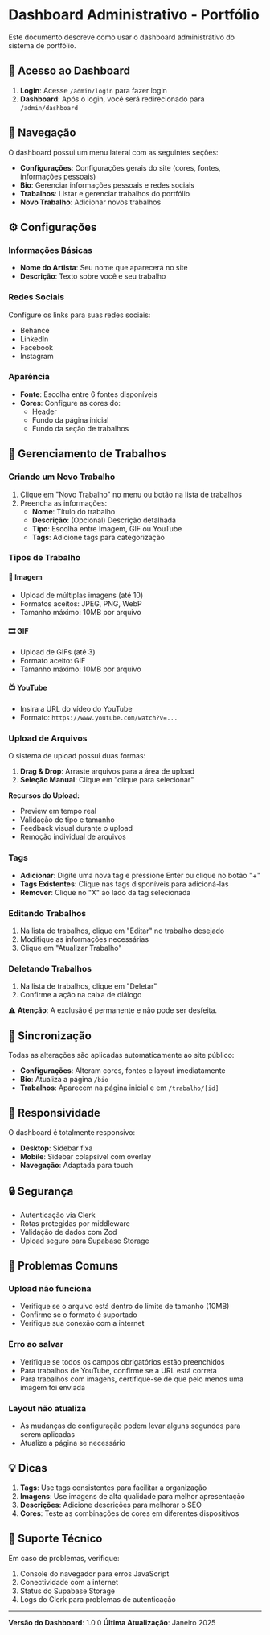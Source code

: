 # Dashboard Administrativo - Portfólio

Este documento descreve como usar o dashboard administrativo do sistema de portfólio.

## 🚀 Acesso ao Dashboard

1. **Login**: Acesse `/admin/login` para fazer login
2. **Dashboard**: Após o login, você será redirecionado para `/admin/dashboard`

## 📱 Navegação

O dashboard possui um menu lateral com as seguintes seções:

- **Configurações**: Configurações gerais do site (cores, fontes, informações pessoais)
- **Bio**: Gerenciar informações pessoais e redes sociais
- **Trabalhos**: Listar e gerenciar trabalhos do portfólio
- **Novo Trabalho**: Adicionar novos trabalhos

## ⚙️ Configurações

### Informações Básicas

- **Nome do Artista**: Seu nome que aparecerá no site
- **Descrição**: Texto sobre você e seu trabalho

### Redes Sociais

Configure os links para suas redes sociais:

- Behance
- LinkedIn
- Facebook
- Instagram

### Aparência

- **Fonte**: Escolha entre 6 fontes disponíveis
- **Cores**: Configure as cores do:
  - Header
  - Fundo da página inicial
  - Fundo da seção de trabalhos

## 🎨 Gerenciamento de Trabalhos

### Criando um Novo Trabalho

1. Clique em "Novo Trabalho" no menu ou botão na lista de trabalhos
2. Preencha as informações:
   - **Nome**: Título do trabalho
   - **Descrição**: (Opcional) Descrição detalhada
   - **Tipo**: Escolha entre Imagem, GIF ou YouTube
   - **Tags**: Adicione tags para categorização

### Tipos de Trabalho

#### 📸 Imagem

- Upload de múltiplas imagens (até 10)
- Formatos aceitos: JPEG, PNG, WebP
- Tamanho máximo: 10MB por arquivo

#### 🎞️ GIF

- Upload de GIFs (até 3)
- Formato aceito: GIF
- Tamanho máximo: 10MB por arquivo

#### 📺 YouTube

- Insira a URL do vídeo do YouTube
- Formato: `https://www.youtube.com/watch?v=...`

### Upload de Arquivos

O sistema de upload possui duas formas:

1. **Drag & Drop**: Arraste arquivos para a área de upload
2. **Seleção Manual**: Clique em "clique para selecionar"

**Recursos do Upload:**

- Preview em tempo real
- Validação de tipo e tamanho
- Feedback visual durante o upload
- Remoção individual de arquivos

### Tags

- **Adicionar**: Digite uma nova tag e pressione Enter ou clique no botão "+"
- **Tags Existentes**: Clique nas tags disponíveis para adicioná-las
- **Remover**: Clique no "X" ao lado da tag selecionada

### Editando Trabalhos

1. Na lista de trabalhos, clique em "Editar" no trabalho desejado
2. Modifique as informações necessárias
3. Clique em "Atualizar Trabalho"

### Deletando Trabalhos

1. Na lista de trabalhos, clique em "Deletar"
2. Confirme a ação na caixa de diálogo

⚠️ **Atenção**: A exclusão é permanente e não pode ser desfeita.

## 🔄 Sincronização

Todas as alterações são aplicadas automaticamente ao site público:

- **Configurações**: Alteram cores, fontes e layout imediatamente
- **Bio**: Atualiza a página `/bio`
- **Trabalhos**: Aparecem na página inicial e em `/trabalho/[id]`

## 📱 Responsividade

O dashboard é totalmente responsivo:

- **Desktop**: Sidebar fixa
- **Mobile**: Sidebar colapsível com overlay
- **Navegação**: Adaptada para touch

## 🔒 Segurança

- Autenticação via Clerk
- Rotas protegidas por middleware
- Validação de dados com Zod
- Upload seguro para Supabase Storage

## 🚨 Problemas Comuns

### Upload não funciona

- Verifique se o arquivo está dentro do limite de tamanho (10MB)
- Confirme se o formato é suportado
- Verifique sua conexão com a internet

### Erro ao salvar

- Verifique se todos os campos obrigatórios estão preenchidos
- Para trabalhos de YouTube, confirme se a URL está correta
- Para trabalhos com imagens, certifique-se de que pelo menos uma imagem foi enviada

### Layout não atualiza

- As mudanças de configuração podem levar alguns segundos para serem aplicadas
- Atualize a página se necessário

## 💡 Dicas

1. **Tags**: Use tags consistentes para facilitar a organização
2. **Imagens**: Use imagens de alta qualidade para melhor apresentação
3. **Descrições**: Adicione descrições para melhorar o SEO
4. **Cores**: Teste as combinações de cores em diferentes dispositivos

## 🔧 Suporte Técnico

Em caso de problemas, verifique:

1. Console do navegador para erros JavaScript
2. Conectividade com a internet
3. Status do Supabase Storage
4. Logs do Clerk para problemas de autenticação

---

**Versão do Dashboard**: 1.0.0
**Última Atualização**: Janeiro 2025
